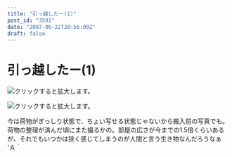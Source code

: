 ```yaml
---
title: "引っ越したー(1)"
post_id: "3591"
date: "2007-06-22T20:56:00Z"
draft: false
---
```


# 引っ越したー(1)

![クリックすると拡大します。](/image/mixi/2007/474341631_33_s.jpg)  
  
![クリックすると拡大します。](/image/mixi/2007/474341631_40_s.jpg)  
  
今は荷物がぎっしり状態で、ちょい写せる状態じゃないから搬入前の写真でも。荷物の整理が済んだ頃にまた撮るかの。部屋の広さが今までの1.5倍くらいあるが、それでもいつかは狭く感じてしまうのが人間と言う生き物なんだろうなぁ 'Ａ｀
